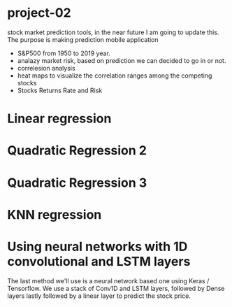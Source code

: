 # project-02
stock market prediction tools, in the near future I am going to update this. The purpose is making prediction mobile application

- S&P500 from 1950 to 2019 year.
- analazy market risk, based on prediction we can decided to go in or not.
- correlesion analysis
- heat maps to visualize the correlation ranges among the competing stocks
- Stocks Returns Rate and Risk

# Linear regression
# Quadratic Regression 2
# Quadratic Regression 3
# KNN regression
# Using neural networks with 1D convolutional and LSTM layers
The last method we'll use is a neural network based one using Keras / Tensorflow. We use a stack of Conv1D and LSTM layers, followed by Dense layers lastly followed by a linear layer to predict the stock price.


